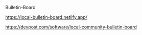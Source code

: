 Bulletin-Board

https://local-bulletin-board.netlify.app/






https://devpost.com/software/local-community-bulletin-board
